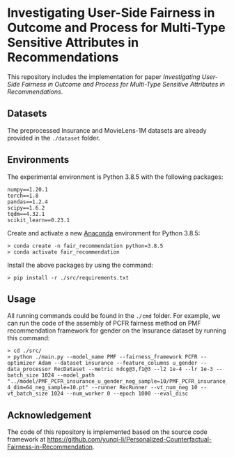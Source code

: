 

# Investigating User-Side Fairness in Outcome and Process for Multi-Type Sensitive Attributes in Recommendations

This repository includes the implementation for paper *Investigating User-Side Fairness in Outcome and Process for Multi-Type Sensitive Attributes in Recommendations*.

## Datasets
The preprocessed Insurance and MovieLens-1M datasets are already provided in the `./dataset` folder. 

## Environments

The experimental environment is Python 3.8.5 with the following packages:
```
numpy==1.20.1
torch==1.8
pandas==1.2.4
scipy==1.6.2
tqdm==4.32.1
scikit_learn==0.23.1
```

Create and activate a new [Anaconda](https://www.anaconda.com/) environment for Python 3.8.5:
```
> conda create -n fair_recommendation python=3.8.5
> conda activate fair_recommendation
```

Install the above packages by using the command:
```
> pip install -r ./src/requirements.txt
```

## Usage
All running commands could be found in the `./cmd` folder. For example, we can run the code of the assembly of PCFR fairness method on PMF recommendation framework for gender on the Insurance dataset by running this command:
```
> cd ./src/
> python ./main.py --model_name PMF --fairness_framework PCFR --optimizer Adam --dataset insurance --feature_columns u_gender --data_processor RecDataset --metric ndcg@3,f1@3 --l2 1e-4 --lr 1e-3 --batch_size 1024 --model_path "../model/PMF_PCFR_insurance_u_gender_neg_sample=10/PMF_PCFR_insurance_u_gender_l2=1e-4_dim=64_neg_sample=10.pt" --runner RecRunner --vt_num_neg 10 --vt_batch_size 1024 --num_worker 0 --epoch 1000 --eval_disc 
```



## Acknowledgement
The code of this repository is implemented based on the source code framework at https://github.com/yunqi-li/Personalized-Counterfactual-Fairness-in-Recommendation.